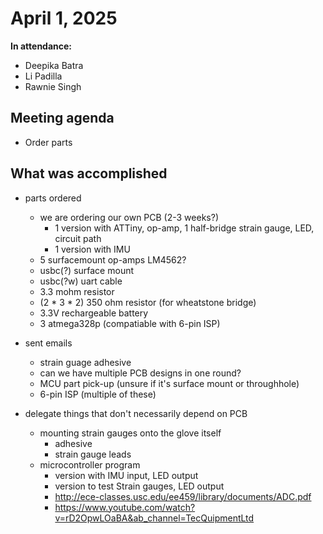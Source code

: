 # April 1, 2025
**In attendance:**
- Deepika Batra
- Li Padilla
- Rawnie Singh

## Meeting agenda
- Order parts

## What was accomplished
- parts ordered
    - we are ordering our own PCB (2-3 weeks?)
        - 1 version with ATTiny, op-amp, 1 half-bridge strain gauge, LED, circuit path
        - 1 version with IMU
    - 5 surfacemount op-amps LM4562? 
    - usbc(?) surface mount
    - usbc(?w) uart cable
    - 3.3 mohm resistor
    - (2 * 3 * 2) 350 ohm resistor (for wheatstone bridge)
    - 3.3V rechargeable battery
    - 3 atmega328p (compatiable with 6-pin ISP)

- sent emails
    - strain guage adhesive
    - can we have multiple PCB designs in one round?
    - MCU part pick-up (unsure if it's surface mount or throughhole)
    - 6-pin ISP (multiple of these)

- delegate things that don't necessarily depend on PCB
    - mounting strain gauges onto the glove itself
        - adhesive
        - strain gauge leads
    - microcontroller program
        - version with IMU input, LED output
        - version to test Strain gauges, LED output
        - http://ece-classes.usc.edu/ee459/library/documents/ADC.pdf 
        - https://www.youtube.com/watch?v=rD2OpwLOaBA&ab_channel=TecQuipmentLtd